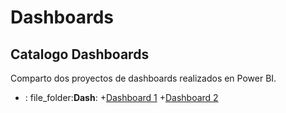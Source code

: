 # Dashboards
## Catalogo Dashboards

Comparto dos proyectos de dashboards realizados en Power BI.
- : file_folder:__Dash__:
  +[Dashboard 1](ElectroMas.pdf)
  +[Dashboard 2](NexoPlanet.pdf)

